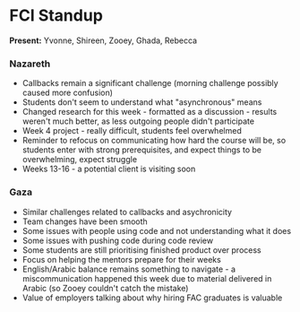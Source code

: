# FCI Standup

**Present:** Yvonne, Shireen, Zooey, Ghada, Rebecca

### Nazareth
- Callbacks remain a significant challenge (morning challenge possibly caused more confusion)
- Students don't seem to understand what "asynchronous" means
- Changed research for this week - formatted as a discussion - results weren't much better, as less outgoing people didn't participate
- Week 4 project - really difficult, students feel overwhelmed
- Reminder to refocus on communicating how hard the course will be, so students enter with strong prerequisites, and expect things to be overwhelming, expect struggle
- Weeks 13-16 - a potential client is visiting soon

### Gaza
- Similar challenges related to callbacks and asychronicity 
- Team changes have been smooth
- Some issues with people using code and not understanding what it does
- Some issues with pushing code during code review
- Some students are still prioritising finished product over process
- Focus on helping the mentors prepare for their weeks
- English/Arabic balance remains something to navigate - a miscommunication happened this week due to material delivered in Arabic (so Zooey couldn't catch the mistake)
- Value of employers talking about why hiring FAC graduates is valuable

